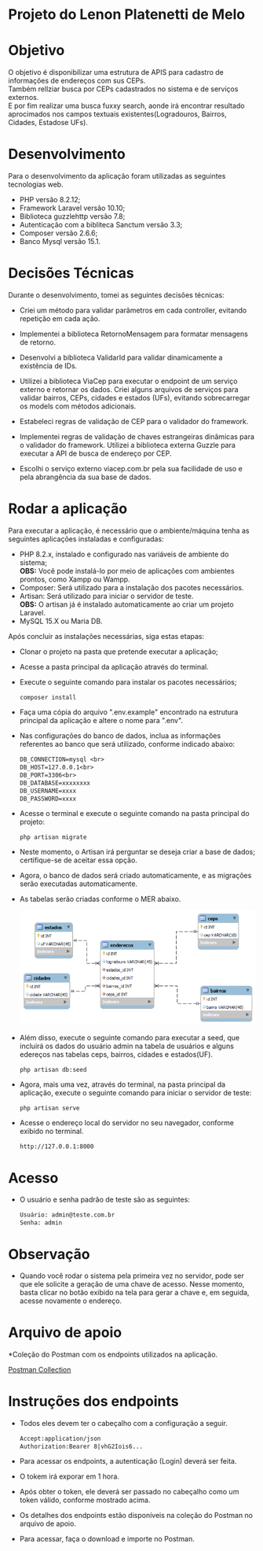 # Projeto do Lenon Platenetti de Melo

# Objetivo
O objetivo é disponibilizar uma estrutura de APIS para cadastro de informações de endereços com sus CEPs.<br>
Também rellziar busca por CEPs cadastrados no sistema e de serviços externos.<br>
E por fim realizar uma busca fuxxy search, aonde irá encontrar resultado aprocimados nos campos textuais existentes(Logradouros, Bairros, Cidades, Estadose UFs).

# Desenvolvimento
Para o desenvolvimento da aplicação foram utilizadas as seguintes tecnologias web.
* PHP versão 8.2.12;
* Framework Laravel versão 10.10;
* Biblioteca guzzlehttp versão 7.8;
* Autenticação com a bibliteca Sanctum versão 3.3;
* Composer versão 2.6.6;
* Banco Mysql versão 15.1.

# Decisões Técnicas
Durante o desenvolvimento, tomei as seguintes decisões técnicas:

* Criei um método para validar parâmetros em cada controller, evitando repetição em cada ação.
* Implementei a biblioteca RetornoMensagem para formatar mensagens de retorno.
* Desenvolvi a biblioteca ValidarId para validar dinamicamente a existência de IDs.

* Utilizei a biblioteca ViaCep para executar o endpoint de um serviço externo e retornar os dados.
Criei alguns arquivos de serviços para validar bairros, CEPs, cidades e estados (UFs), evitando sobrecarregar os models com métodos adicionais.

* Estabeleci regras de validação de CEP para o validador do framework.
* Implementei regras de validação de chaves estrangeiras dinâmicas para o validador do framework.
Utilizei a biblioteca externa Guzzle para executar a API de busca de endereço por CEP.
* Escolhi o serviço externo viacep.com.br pela sua facilidade de uso e pela abrangência da sua base de dados.

# Rodar a aplicação
Para executar a aplicação, é necessário que o ambiente/máquina tenha as seguintes aplicações instaladas e configuradas:
* PHP 8.2.x, instalado e configurado nas variáveis de ambiente do sistema;
<br><b>OBS:</b> Você pode instalá-lo por meio de aplicações com ambientes prontos, como Xampp ou Wampp.
* Composer: Será utilizado para a instalação dos pacotes necessários.
* Artisan: Será utilizado para iniciar o servidor de teste.
<br><b>OBS:</b> O artisan já é instalado automaticamente ao criar um projeto Laravel.
* MySQL 15.X ou Maria DB.

Após concluir as instalações necessárias, siga estas etapas:
* Clonar o projeto na pasta que pretende executar a aplicação;
* Acesse a pasta principal da aplicação através do terminal.
* Execute o seguinte comando para instalar os pacotes necessários;

      composer install

* Faça uma cópia do arquivo ".env.example" encontrado na estrutura principal da aplicação e altere o nome para ".env".
* Nas configurações do banco de dados, inclua as informações referentes ao banco que será utilizado, conforme indicado abaixo:

      DB_CONNECTION=mysql <br>
      DB_HOST=127.0.0.1<br>
      DB_PORT=3306<br>
      DB_DATABASE=xxxxxxxx
      DB_USERNAME=xxxx
      DB_PASSWORD=xxxx

* Acesse o terminal e execute o seguinte comando na pasta principal do projeto:

      php artisan migrate

* Neste momento, o Artisan irá perguntar se deseja criar a base de dados; certifique-se de aceitar essa opção.
* Agora, o banco de dados será criado automaticamente, e as migrações serão executadas automaticamente.

* As tabelas serão criadas conforme o MER abaixo.

  ![MER](https://github.com/lenonmelo/teste-backend-revendamais/blob/main/DBMER.png?raw=true)


* Além disso, execute o seguinte comando para executar a seed, que incluirá os dados do usuário admin na tabela de usuários e alguns edereços nas tabelas ceps, bairros, cidades e estados(UF).

      php artisan db:seed


* Agora, mais uma vez, através do terminal, na pasta principal da aplicação, execute o seguinte comando para iniciar o servidor de teste:

      php artisan serve 

* Acesse o endereço local do servidor no seu navegador, conforme exibido no terminal.
      
      http://127.0.0.1:8000

# Acesso

* O usuário e senha padrão de teste são as seguintes:

      Usuário: admin@teste.com.br
      Senha: admin

# Observação

* Quando você rodar o sistema pela primeira vez no servidor, pode ser que ele solicite a geração de uma chave de acesso. Nesse momento, basta clicar no botão exibido na tela para gerar a chave e, em seguida, acesse novamente o endereço.

# Arquivo de apoio

*Coleção do Postman com os endpoints utilizados na aplicação.

[Postman Collection](https://github.com/lenonmelo/teste-backend-revendamais/blob/main/Projeto%20Revenda%20Mais.postman_collection.json)

# Instruções dos endpoints

* Todos eles devem ter o cabeçalho com a configuração a seguir.

      Accept:application/json
      Authorization:Bearer 8|vhG2Iois6...

* Para acessar os endpoints, a autenticação (Login) deverá ser feita.
* O tokem irá exporar em 1 hora.
* Após obter o token, ele deverá ser passado no cabeçalho como um token válido, conforme mostrado acima.
* Os detalhes dos endpoints estão disponíveis na coleção do Postman no arquivo de apoio.
* Para acessar, faça o download e importe no Postman.